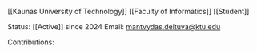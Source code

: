 [[Kaunas University of Technology]]
[[Faculty of Informatics]]
[[Student]]

Status: [[Active]] since 2024 
Email: mantvydas.deltuva@ktu.edu

Contributions: